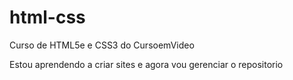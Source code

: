 # html-css
 Curso de HTML5e e CSS3 do CursoemVideo

 Estou aprendendo a criar sites e agora vou gerenciar o repositorio

<a herf="https://dimitriusmarcio.github.io/html-css/exercicio/ex001/index.html"></a>

